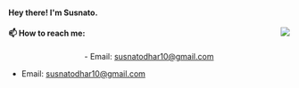 #### Hey there! I'm Susnato.
<img align="right" src="https://github-readme-stats.vercel.app/api?username=susnato">


#### 📫 How to reach me: 
<p align="center">
  - Email: <a href = "mailto:susnatodhar10@gmail.com">
  susnatodhar10@gmail.com
  </a>
</p>

- Email: <a href = "susnatodhar10@gmail.com? subject = Contact&body = Message">
susnatodhar10@gmail.com
</a>





